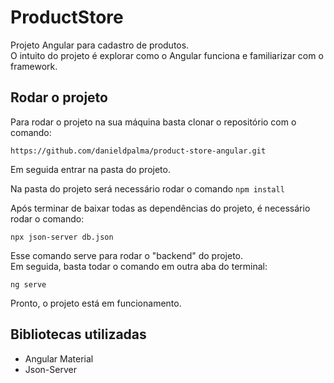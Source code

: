 # ProductStore

Projeto Angular para cadastro de produtos.\
O intuito do projeto é explorar como o Angular funciona e familiarizar com o framework.

## Rodar o projeto

Para rodar o projeto na sua máquina basta clonar o repositório com o comando:

`https://github.com/danieldpalma/product-store-angular.git`

Em seguida entrar na pasta do projeto.

Na pasta do projeto será necessário rodar o comando `npm install`

Após terminar de baixar todas as dependências do projeto, é necessário rodar o comando:

`npx json-server db.json`

Esse comando serve para rodar o "backend" do projeto.\
Em seguida, basta todar o comando em outra aba do terminal:

`ng serve`

Pronto, o projeto está em funcionamento.

## Bibliotecas utilizadas

- Angular Material
- Json-Server

